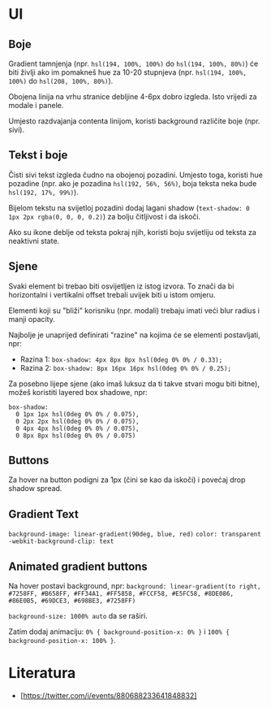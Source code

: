 # UI

## Boje

Gradient tamnjenja (npr. `hsl(194, 100%, 100%)` do `hsl(194, 100%, 80%)`) će biti življi ako im pomakneš hue za 10-20 stupnjeva (npr. `hsl(194, 100%, 100%)` do `hsl(208, 100%, 80%)`).

Obojena linija na vrhu stranice debljine 4-6px dobro izgleda. Isto vrijedi za modale i panele.

Umjesto razdvajanja contenta linijom, koristi background različite boje (npr. sivi).

## Tekst i boje

Čisti sivi tekst izgleda čudno na obojenoj pozadini. Umjesto toga, koristi hue pozadine (npr. ako je pozadina `hsl(192, 56%, 56%)`, boja teksta neka bude `hsl(192, 17%, 99%)`).

Bijelom tekstu na svijetloj pozadini dodaj lagani shadow (`text-shadow: 0 1px 2px rgba(0, 0, 0, 0.2)`) za bolju čitljivost i da iskoči.

Ako su ikone deblje od teksta pokraj njih, koristi boju svijetliju od teksta za neaktivni state.

## Sjene

Svaki element bi trebao biti osvijetljen iz istog izvora. To znači da bi horizontalni i vertikalni offset trebali uvijek biti u istom omjeru.

Elementi koji su "bliži" korisniku (npr. modali) trebaju imati veći blur radius i manji opacity.

Najbolje je unaprijed definirati "razine" na kojima će se elementi postavljati, npr:
* Razina 1: `box-shadow: 4px 8px 8px hsl(0deg 0% 0% / 0.33);`
* Razina 2: `box-shadow: 8px 16px 16px hsl(0deg 0% 0% / 0.25);`

Za posebno lijepe sjene (ako imaš luksuz da ti takve stvari mogu biti bitne), možeš koristiti layered box shadowe, npr:
```
box-shadow:
  0 1px 1px hsl(0deg 0% 0% / 0.075),
  0 2px 2px hsl(0deg 0% 0% / 0.075),
  0 4px 4px hsl(0deg 0% 0% / 0.075),
  0 8px 8px hsl(0deg 0% 0% / 0.075)
```

## Buttons

Za hover na button podigni za 1px (čini se kao da iskoči) i povećaj drop shadow spread.

## Gradient Text

`background-image: linear-gradient(90deg, blue, red)`
`color: transparent`
`-webkit-background-clip: text`

## Animated gradient buttons

Na hover postavi background, npr:
`background: linear-gradient(to right, #7258FF, #B658FF, #FF34A1, #FF5858, #FCCF58, #E5FC58, #8DE086, #86E0B5, #69DCE3, #698BE3, #7258FF)`

`background-size: 1000% auto` da se raširi.

Zatim dodaj animaciju:
`0% { background-position-x: 0% }` i `100% { background-position-x: 100% }`.

# Literatura

* [https://twitter.com/i/events/880688233641848832]

